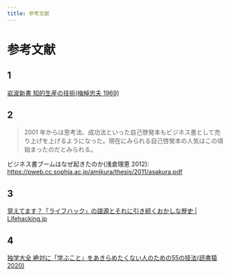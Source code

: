 ```yaml
---
title: 参考文献
---
```


# 参考文献

## 1
[岩波新書 知的生産の技術(梅棹忠夫 1969)](https://www.amazon.co.jp/dp/B014R3S71E)

## 2
>2001 年からは思考法、成功法といった自己啓発本もビジネス書として売り上げを上げるようになった。現在にみられる自己啓発本の人気はこの頃始まったのだとみられる。

ビジネス書ブームはなぜ起きたのか(浅倉理恵 2012): https://pweb.cc.sophia.ac.jp/amikura/thesis/2011/asakura.pdf

## 3
[覚えてます？「ライフハック」の語源とそれに引き続くおかしな歴史 | Lifehacking.jp](https://lifehacking.jp/2017/11/lifehack-the-origin/)

## 4
[独学大全 絶対に「学ぶこと」をあきらめたくない人のための55の技法(読書猿 2020)](https://www.amazon.co.jp/dp/4478108536)
